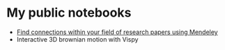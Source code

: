 # My public notebooks

- [Find connections within your field of research papers using Mendeley](biblio_connections/digger.ipynb)
- Interactive 3D brownian motion with Vispy

